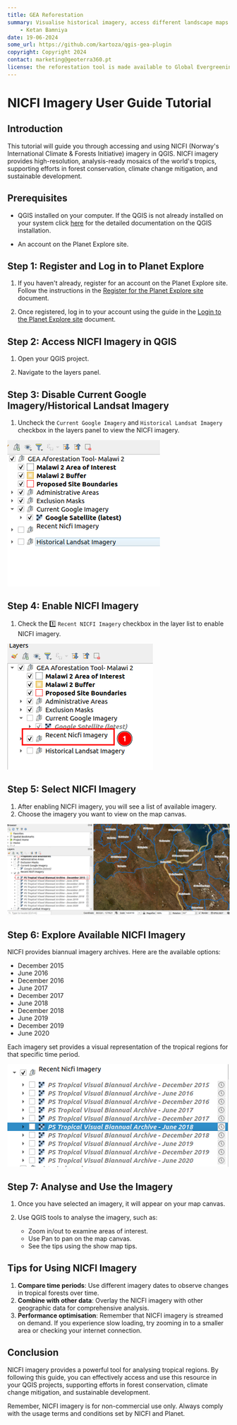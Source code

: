 ```yaml
---
title: GEA Reforestation
summary: Visualise historical imagery, access different landscape maps and generate reports for potential afforestation sites.
    - Ketan Bamniya
date: 19-06-2024
some_url: https://github.com/kartoza/qgis-gea-plugin
copyright: Copyright 2024
contact: marketing@geoterra360.pt
license: the reforestation tool is made available to Global Evergreening Global Alliance (GEA) under a non-exclusive, sub-licensable, perpetual, irrevocable, royalty-free licence. This which allows GEA to use and replicate the QGIS plugin and tool for the appointed project areas in Kenya, Uganda, and Malawi; and any other carbon offset future project areas managed, operated, and undertaken by GEA. The reforestation tool concept, functionality, and operations, as well as the physical QGIS plugin are covered, considered, and always remain the Intellectual Property of GT360.
---
```


# NICFI Imagery User Guide Tutorial

## Introduction

This tutorial will guide you through accessing and using NICFI (Norway's International Climate & Forests Initiative) imagery in QGIS. NICFI imagery provides high-resolution, analysis-ready mosaics of the world's tropics, supporting efforts in forest conservation, climate change mitigation, and sustainable development.

## Prerequisites

- QGIS installed on your computer. If the QGIS is not already installed on your system click [here](../quickstart/index.md) for the detailed documentation on the QGIS installation.

- An account on the Planet Explore site.

## Step 1: Register and Log in to Planet Explore

1. If you haven't already, register for an account on the Planet Explore site. Follow the instructions in the [Register for the Planet Explore site](./sign-up.md) document.

2. Once registered, log in to your account using the guide in the [Login to the Planet Explore site](./login.md) document.

## Step 2: Access NICFI Imagery in QGIS

1. Open your QGIS project.

2. Navigate to the layers panel.

## Step 3: Disable Current Google Imagery/Historical Landsat Imagery

1. Uncheck the `Current Google Imagery` and `Historical Landsat Imagery` checkbox in the layers panel to view the NICFI imagery.

![Google/historical imagery disabled](./img/nicfi-imagery-1.png)

## Step 4: Enable NICFI Imagery

1. Check the 1️⃣ `Recent NICFI Imagery` checkbox in the layer list to enable NICFI imagery.

![NICFI imagery enabled](./img/nicfi-imagery-2.png)

## Step 5: Select NICFI Imagery

1. After enabling NICFI imagery, you will see a list of available imagery.
2. Choose the imagery you want to view on the map canvas.

![Specific NICFI imagery enabled](./img/nicfi-imagery-3.png)

## Step 6: Explore Available NICFI Imagery

NICFI provides biannual imagery archives. Here are the available options:

- December 2015
- June 2016
- December 2016
- June 2017
- December 2017
- June 2018
- December 2018
- June 2019
- December 2019
- June 2020

Each imagery set provides a visual representation of the tropical regions for that specific time period.

![NICFI imagery options](./img/nicfi-imagery-4.png)

## Step 7: Analyse and Use the Imagery

1. Once you have selected an imagery, it will appear on your map canvas.

2. Use QGIS tools to analyse the imagery, such as:
   - Zoom in/out to examine areas of interest.
   - Use Pan to pan on the map canvas.
   - See the tips using the show map tips.

## Tips for Using NICFI Imagery

1. **Compare time periods**: Use different imagery dates to observe changes in tropical forests over time.
2. **Combine with other data**: Overlay the NICFI imagery with other geographic data for comprehensive analysis.
3. **Performance optimisation**: Remember that NICFI imagery is streamed on demand. If you experience slow loading, try zooming in to a smaller area or checking your internet connection.

## Conclusion

NICFI imagery provides a powerful tool for analysing tropical regions. By following this guide, you can effectively access and use this resource in your QGIS projects, supporting efforts in forest conservation, climate change mitigation, and sustainable development.

Remember, NICFI imagery is for non-commercial use only. Always comply with the usage terms and conditions set by NICFI and Planet.